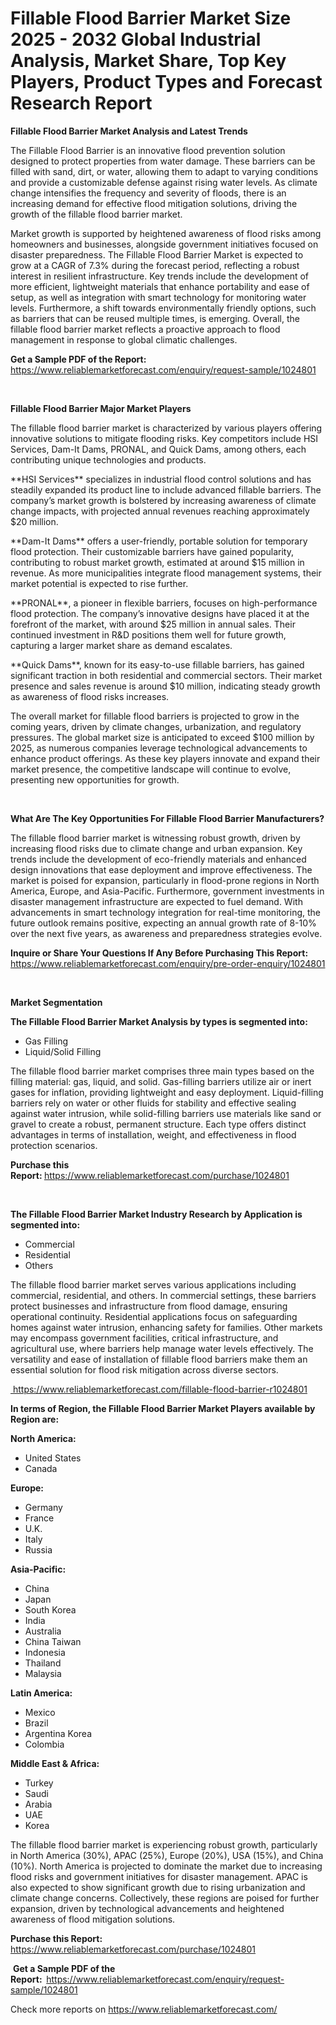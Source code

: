 <p><h1>Fillable Flood Barrier Market Size 2025 - 2032 Global Industrial Analysis, Market Share, Top Key Players, Product Types and Forecast Research Report</h1></p><p><strong>Fillable Flood Barrier Market Analysis and Latest Trends</strong></p>
<p><p>The Fillable Flood Barrier is an innovative flood prevention solution designed to protect properties from water damage. These barriers can be filled with sand, dirt, or water, allowing them to adapt to varying conditions and provide a customizable defense against rising water levels. As climate change intensifies the frequency and severity of floods, there is an increasing demand for effective flood mitigation solutions, driving the growth of the fillable flood barrier market.</p><p>Market growth is supported by heightened awareness of flood risks among homeowners and businesses, alongside government initiatives focused on disaster preparedness. The Fillable Flood Barrier Market is expected to grow at a CAGR of 7.3% during the forecast period, reflecting a robust interest in resilient infrastructure. Key trends include the development of more efficient, lightweight materials that enhance portability and ease of setup, as well as integration with smart technology for monitoring water levels. Furthermore, a shift towards environmentally friendly options, such as barriers that can be reused multiple times, is emerging. Overall, the fillable flood barrier market reflects a proactive approach to flood management in response to global climatic challenges.</p></p>
<p><strong>Get a Sample PDF of the Report:&nbsp;</strong> <a href="https://www.reliablemarketforecast.com/enquiry/request-sample/1024801?utm_campaign=3049&utm_medium=2&utm_source=Github&utm_content=ia&utm_term=06032025&utm_id=fillable-flood-barrier">https://www.reliablemarketforecast.com/enquiry/request-sample/1024801</a></p>
<p>&nbsp;</p>
<p><strong>Fillable Flood Barrier Major Market Players</strong></p>
<p><p>The fillable flood barrier market is characterized by various players offering innovative solutions to mitigate flooding risks. Key competitors include HSI Services, Dam-It Dams, PRONAL, and Quick Dams, among others, each contributing unique technologies and products.</p><p>**HSI Services** specializes in industrial flood control solutions and has steadily expanded its product line to include advanced fillable barriers. The company’s market growth is bolstered by increasing awareness of climate change impacts, with projected annual revenues reaching approximately $20 million.</p><p>**Dam-It Dams** offers a user-friendly, portable solution for temporary flood protection. Their customizable barriers have gained popularity, contributing to robust market growth, estimated at around $15 million in revenue. As more municipalities integrate flood management systems, their market potential is expected to rise further.</p><p>**PRONAL**, a pioneer in flexible barriers, focuses on high-performance flood protection. The company’s innovative designs have placed it at the forefront of the market, with around $25 million in annual sales. Their continued investment in R&D positions them well for future growth, capturing a larger market share as demand escalates.</p><p>**Quick Dams**, known for its easy-to-use fillable barriers, has gained significant traction in both residential and commercial sectors. Their market presence and sales revenue is around $10 million, indicating steady growth as awareness of flood risks increases.</p><p>The overall market for fillable flood barriers is projected to grow in the coming years, driven by climate changes, urbanization, and regulatory pressures. The global market size is anticipated to exceed $100 million by 2025, as numerous companies leverage technological advancements to enhance product offerings. As these key players innovate and expand their market presence, the competitive landscape will continue to evolve, presenting new opportunities for growth.</p></p>
<p>&nbsp;</p>
<p><strong>What Are The Key Opportunities For Fillable Flood Barrier Manufacturers?</strong></p>
<p><p>The fillable flood barrier market is witnessing robust growth, driven by increasing flood risks due to climate change and urban expansion. Key trends include the development of eco-friendly materials and enhanced design innovations that ease deployment and improve effectiveness. The market is poised for expansion, particularly in flood-prone regions in North America, Europe, and Asia-Pacific. Furthermore, government investments in disaster management infrastructure are expected to fuel demand. With advancements in smart technology integration for real-time monitoring, the future outlook remains positive, expecting an annual growth rate of 8-10% over the next five years, as awareness and preparedness strategies evolve.</p></p>
<p><strong>Inquire or Share Your Questions If Any Before Purchasing This Report:</strong> <a href="https://www.reliablemarketforecast.com/enquiry/pre-order-enquiry/1024801?utm_campaign=3049&utm_medium=2&utm_source=Github&utm_content=ia&utm_term=06032025&utm_id=fillable-flood-barrier">https://www.reliablemarketforecast.com/enquiry/pre-order-enquiry/1024801</a></p>
<p>&nbsp;</p>
<p><strong>Market Segmentation</strong></p>
<p><strong>The Fillable Flood Barrier Market Analysis by types is segmented into:</strong></p>
<p><ul><li>Gas Filling</li><li>Liquid/Solid Filling</li></ul></p>
<p><p>The fillable flood barrier market comprises three main types based on the filling material: gas, liquid, and solid. Gas-filling barriers utilize air or inert gases for inflation, providing lightweight and easy deployment. Liquid-filling barriers rely on water or other fluids for stability and effective sealing against water intrusion, while solid-filling barriers use materials like sand or gravel to create a robust, permanent structure. Each type offers distinct advantages in terms of installation, weight, and effectiveness in flood protection scenarios.</p></p>
<p><strong>Purchase this Report:&nbsp;</strong><a href="https://www.reliablemarketforecast.com/purchase/1024801?utm_campaign=3049&utm_medium=2&utm_source=Github&utm_content=ia&utm_term=06032025&utm_id=fillable-flood-barrier">https://www.reliablemarketforecast.com/purchase/1024801</a></p>
<p>&nbsp;</p>
<p><strong>The Fillable Flood Barrier Market Industry Research by Application is segmented into:</strong></p>
<p><ul><li>Commercial</li><li>Residential</li><li>Others</li></ul></p>
<p><p>The fillable flood barrier market serves various applications including commercial, residential, and others. In commercial settings, these barriers protect businesses and infrastructure from flood damage, ensuring operational continuity. Residential applications focus on safeguarding homes against water intrusion, enhancing safety for families. Other markets may encompass government facilities, critical infrastructure, and agricultural use, where barriers help manage water levels effectively. The versatility and ease of installation of fillable flood barriers make them an essential solution for flood risk mitigation across diverse sectors.</p></p>
<p><a href="https://www.reliablemarketforecast.com/fillable-flood-barrier-r1024801?utm_campaign=3049&utm_medium=2&utm_source=Github&utm_content=ia&utm_term=06032025&utm_id=fillable-flood-barrier">&nbsp;https://www.reliablemarketforecast.com/fillable-flood-barrier-r1024801</a></p>
<p><strong>In terms of Region, the Fillable Flood Barrier Market Players available by Region are:</strong></p>
<p>
    <p> <strong> North America: </strong>
        <ul>
            <li>United States</li>
            <li>Canada</li>
        </ul>
        </p> 
    <p> <strong> Europe: </strong>
        <ul>
            <li>Germany</li>
            <li>France</li>
            <li>U.K.</li>
            <li>Italy</li>
            <li>Russia</li>
        </ul>
        </p> 
    <p> <strong> Asia-Pacific: </strong>
        <ul>
            <li>China</li>
            <li>Japan</li>
            <li>South Korea</li>
            <li>India</li>
            <li>Australia</li>
            <li>China Taiwan</li>
            <li>Indonesia</li>
            <li>Thailand</li>
            <li>Malaysia</li>
        </ul>
        </p> 
    <p> <strong> Latin America: </strong>
        <ul>
            <li>Mexico</li>
            <li>Brazil</li>
            <li>Argentina Korea</li>
            <li>Colombia</li>
        </ul>
        </p> 
    <p> <strong> Middle East & Africa: </strong>
        <ul>
            <li>Turkey</li>
            <li>Saudi</li>
            <li>Arabia</li>
            <li>UAE</li>
            <li>Korea</li>
        </ul>
    </p>
    </p>
<p><p>The fillable flood barrier market is experiencing robust growth, particularly in North America (30%), APAC (25%), Europe (20%), USA (15%), and China (10%). North America is projected to dominate the market due to increasing flood risks and government initiatives for disaster management. APAC is also expected to show significant growth due to rising urbanization and climate change concerns. Collectively, these regions are poised for further expansion, driven by technological advancements and heightened awareness of flood mitigation solutions.</p></p>
<p><strong>Purchase this Report: </strong><a href="https://www.reliablemarketforecast.com/purchase/1024801?utm_campaign=3049&utm_medium=2&utm_source=Github&utm_content=ia&utm_term=06032025&utm_id=fillable-flood-barrier">https://www.reliablemarketforecast.com/purchase/1024801</a></p>
<p>&nbsp;<strong>Get a Sample PDF of the Report:&nbsp;&nbsp;</strong><a href="https://www.reliablemarketforecast.com/enquiry/request-sample/1024801?utm_campaign=3049&utm_medium=2&utm_source=Github&utm_content=ia&utm_term=06032025&utm_id=fillable-flood-barrier">https://www.reliablemarketforecast.com/enquiry/request-sample/1024801</a></p>
<p><strong></strong></p>
<p>Check more reports on <a href="https://www.reliablemarketforecast.com/?utm_campaign=3049&utm_medium=2&utm_source=Github&utm_content=ia&utm_term=06032025&utm_id=fillable-flood-barrier">https://www.reliablemarketforecast.com/</a></p>